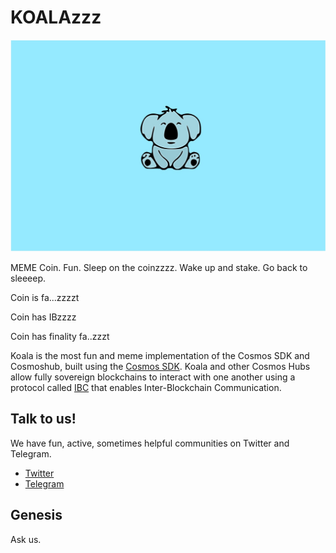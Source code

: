 # KOALAzzz

![Koala](./koala.jpg)

MEME Coin. Fun. Sleep on the coinzzzz. 
Wake up and stake. Go back to sleeeep.

Coin is fa...zzzzt

Coin has IBzzzz

Coin has finality fa..zzzt

Koala is the most fun and meme implementation of the Cosmos SDK and Cosmoshub, built using the [Cosmos SDK](https://github.com/cosmos/cosmos-sdk). Koala and other Cosmos Hubs allow fully sovereign blockchains to interact with one another using a protocol called [IBC](https://github.com/cosmos/ics/tree/master/ibc) that enables Inter-Blockchain Communication.

## Talk to us!

We have fun, active, sometimes helpful communities on Twitter and Telegram.

* [Twitter](https://twitter.com/koala_network)
* [Telegram](https://t.me/cosmosproject)

## Genesis

Ask us.